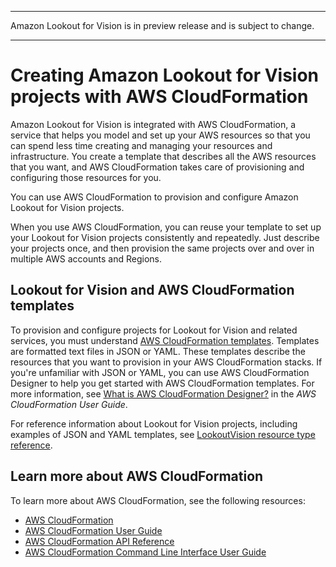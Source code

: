 --------

Amazon Lookout for Vision is in preview release and is subject to change\.

--------

# Creating Amazon Lookout for Vision projects with AWS CloudFormation<a name="creating-projects-with-cloudformation"></a>

Amazon Lookout for Vision is integrated with AWS CloudFormation, a service that helps you model and set up your AWS resources so that you can spend less time creating and managing your resources and infrastructure\. You create a template that describes all the AWS resources that you want, and AWS CloudFormation takes care of provisioning and configuring those resources for you\.

You can use AWS CloudFormation to provision and configure Amazon Lookout for Vision projects\. 

When you use AWS CloudFormation, you can reuse your template to set up your Lookout for Vision projects consistently and repeatedly\. Just describe your projects once, and then provision the same projects over and over in multiple AWS accounts and Regions\. 

## Lookout for Vision and AWS CloudFormation templates<a name="working-with-templates"></a>

To provision and configure projects for Lookout for Vision and related services, you must understand [AWS CloudFormation templates](https://docs.aws.amazon.com/AWSCloudFormation/latest/UserGuide/template-guide.html)\. Templates are formatted text files in JSON or YAML\. These templates describe the resources that you want to provision in your AWS CloudFormation stacks\. If you're unfamiliar with JSON or YAML, you can use AWS CloudFormation Designer to help you get started with AWS CloudFormation templates\. For more information, see [What is AWS CloudFormation Designer?](https://docs.aws.amazon.com/AWSCloudFormation/latest/UserGuide/working-with-templates-cfn-designer.html) in the *AWS CloudFormation User Guide*\.

  For reference information about Lookout for Vision projects, including examples of JSON and YAML templates, see [LookoutVision resource type reference](https://docs.aws.amazon.com/AWSCloudFormation/latest/UserGuide/AWS_LookoutVision.html)\.

## Learn more about AWS CloudFormation<a name="learn-more-cloudformation"></a>

To learn more about AWS CloudFormation, see the following resources:
+ [AWS CloudFormation](http://aws.amazon.com/cloudformation/)
+ [AWS CloudFormation User Guide](https://docs.aws.amazon.com/AWSCloudFormation/latest/UserGuide/Welcome.html)
+ [AWS CloudFormation API Reference](https://docs.aws.amazon.com/AWSCloudFormation/latest/APIReference/Welcome.html)
+ [AWS CloudFormation Command Line Interface User Guide](https://docs.aws.amazon.com/cloudformation-cli/latest/userguide/what-is-cloudformation-cli.html)